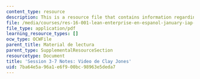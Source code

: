 ```yaml
---
content_type: resource
description: This is a resource file that contains information regarding session 3-7.
file: /media/courses/res-16-001-lean-enterprise-en-espanol-january-iap-2012/7ba64e5a96a1e6f900bc98963e5deda7_MITRES_16_001IAP12_3-7_Cly.pdf
file_type: application/pdf
learning_resource_types: []
ocw_type: OCWFile
parent_title: Material de lectura
parent_type: SupplementalResourceSection
resourcetype: Document
title: 'Session 3-7 Notes: Video de Clay Jones'
uid: 7ba64e5a-96a1-e6f9-00bc-98963e5deda7
---
```

